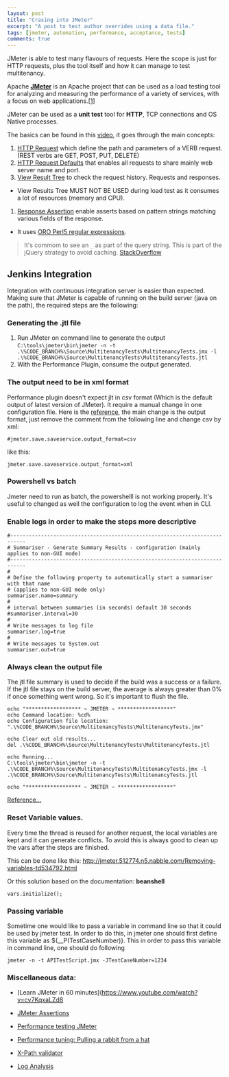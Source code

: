 ```yaml
---
layout: post
title: "Crasing into JMeter"
excerpt: "A post to test author overrides using a data file."
tags: [jmeter, automation, performance, acceptance, tests]
comments: true
---
```


JMeter is able to test many flavours of requests. Here the scope is just for HTTP requests, plus the tool itself and how it can manage to test multitenancy.

Apache [**JMeter**](http://jmeter.apache.org/) is an Apache project that can be used as a load testing tool for analyzing and measuring the performance of a variety of services, with a focus on web applications.[[1]]

JMeter can be used as a **unit test** tool for **HTTP**, TCP connections and OS Native processes.

The basics can be found in this [video](https://www.youtube.com/watch?v=8NLeq-QxkSw), it goes through the main concepts:

 1. [HTTP Request][2] which define the path and parameters of a VERB request. (REST verbs are GET, POST, PUT, DELETE)
 1. [HTTP Request Defaults][3] that enables all requests to share mainly web server name and port.
 1. [View Result Tree][4] to check the request history. Requests and responses.
* View Results Tree MUST NOT BE USED during load test as it consumes a lot of resources (memory and CPU).
 1. [Response Assertion][5] enable asserts based on pattern strings matching various fields of the response.
 * It uses [ORO Perl5 regular expressions][6].

> It's commom to see an `_` as part of the query string. This is part of the jQuery strategy to avoid caching. [StackOverflow](http://stackoverflow.com/questions/3687729/who-add-single-underscore-query-parameter)


## Jenkins Integration

Integration with continuous integration server is easier than expected. Making sure that JMeter is capable of running on the build server (java on the path), the required steps are the following:

### Generating the .jtl file
 1. Run JMeter on command line to generate the output
`C:\tools\jmeter\bin\jmeter -n -t .\%CODE_BRANCH%\Source\MultitenancyTests\MultitenancyTests.jmx -l .\%CODE_BRANCH%\Source\MultitenancyTests\MultitenancyTests.jtl`
 1. With the Performance Plugin, consume the output generated.

### The output need to be in xml format
Performance plugin doesn't expect jlt in csv format (Which is the default output of latest version of JMeter). It require a manual change in one configuration file.
Here is the [reference](http://stackoverflow.com/questions/19164629/jtl-file-is-not-getting-parsed-in-jenkin-for-jmeter), the main change is the output format, just remove the comment from the following line and change csv by xml:

    #jmeter.save.saveservice.output_format=csv

like this:

    jmeter.save.saveservice.output_format=xml

### Powershell vs batch

Jmeter need to run as batch, the powershelll is not working properly.
It's useful to changed as well the configuration to log the event when in CLI.

### Enable logs in order to make the steps more descriptive
```
#---------------------------------------------------------------------------
# Summariser - Generate Summary Results - configuration (mainly applies to non-GUI mode)
#---------------------------------------------------------------------------
#
# Define the following property to automatically start a summariser with that name
# (applies to non-GUI mode only)
summariser.name=summary
#
# interval between summaries (in seconds) default 30 seconds
#summariser.interval=30
#
# Write messages to log file
summariser.log=true
#
# Write messages to System.out
summariser.out=true
```

### Always clean the output file
The jtl file summary is used to decide if the build was a success or a failure.
If the jtl file stays on the build server, the average is always greater than 0% if once something went wrong. So it's important to flush the file.

```
echo "****************** ~ JMETER ~ ******************"
echo Command location: %cd%
echo Configuration file location: ".\%CODE_BRANCH%\Source\MultitenancyTests\MultitenancyTests.jmx"

echo Clear out old results...
del .\%CODE_BRANCH%\Source\MultitenancyTests\MultitenancyTests.jtl

echo Running...
C:\tools\jmeter\bin\jmeter -n -t .\%CODE_BRANCH%\Source\MultitenancyTests\MultitenancyTests.jmx -l .\%CODE_BRANCH%\Source\MultitenancyTests\MultitenancyTests.jtl

echo "****************** ~ JMETER ~ ******************"
```

[Reference...](http://lincolnloop.com/blog/load-testing-jmeter-part-2-headless-testing-and-je/)

### Reset Variable values.

Every time the thread is reused for another request, the local variables are kept and it can generate conflicts.
To avoid this is always good to clean up the vars after the steps are finished.

This can be done like this: http://jmeter.512774.n5.nabble.com/Removing-variables-td534792.html

Or this solution based on the documentation: **beanshell**

    vars.initialize();

### Passing variable

Sometime one would like to pass a variable in command line so that it could be used by jmeter test. In order to do this, in jmeter one should first define this variable as ${__P(TestCaseNumber)}. This in order to pass this variable in command line, one should do following

```
jmeter -n -t APITestScript.jmx -JTestCaseNumber=1234
```

### Miscellaneous data:
* [Learn JMeter in 60 minutes](https://www.youtube.com/watch?v=cv7KqxaLZd8
* [JMeter Assertions](http://blazemeter.com/blog/how-use-jmeter-assertions-3-easy-steps)
* [Performance testing JMeter](http://blogs.atlassian.com/2008/10/performance_testing_with_jmete/)
* [Performance tuning: Pulling a rabbit from a hat](http://craigsmith.id.au/2010/06/11/atlassian-summit-2010-day-1-wrapup/)
* [X-Path validator](http://www.freeformatter.com/xpath-tester.html)
* [Log Analysis](https://wiki.apache.org/jmeter/LogAnalysis)

  [1]: http://en.wikipedia.org/wiki/Apache_JMeter
  [2]: http://jmeter.apache.org/usermanual/component_reference.html#HTTP_Request
  [3]: http://jmeter.apache.org/usermanual/component_reference.html#HTTP_Request_Defaults
  [4]: http://jmeter.apache.org/usermanual/component_reference.html#View_Results_Tree
  [5]: http://jmeter.apache.org/usermanual/component_reference.html#Response_Assertion
  [6]: http://jakarta.apache.org/oro/api/org/apache/oro/text/regex/package-summary.html#package_description
